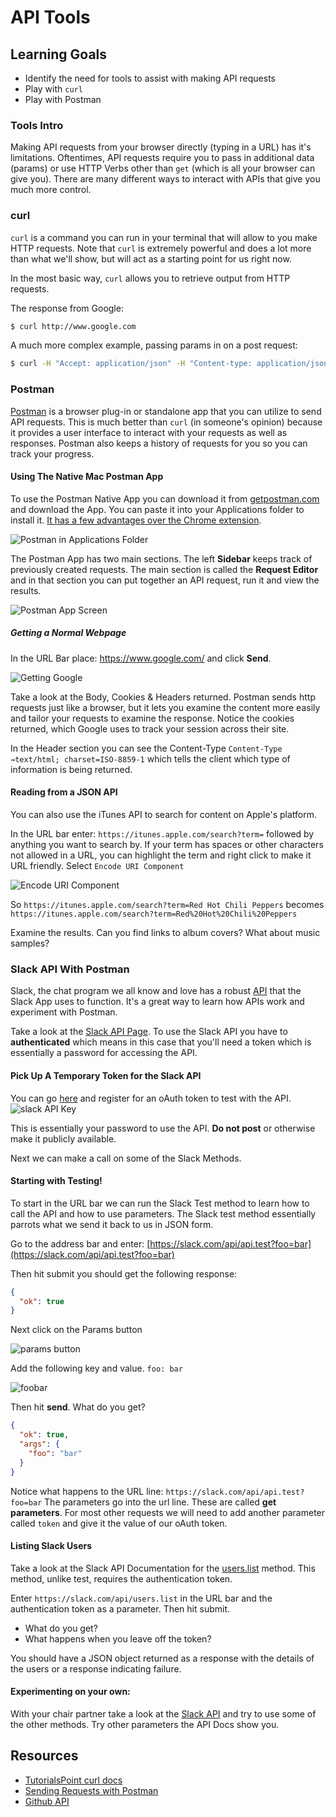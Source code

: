 # API Tools

## Learning Goals
- Identify the need for tools to assist with making API requests
- Play with `curl`
- Play with Postman

### Tools Intro
Making API requests from your browser directly (typing in a URL) has it's limitations. Oftentimes, API requests require you to pass in additional data (params) or use HTTP Verbs other than `get` (which is all your browser can give you). There are many different ways to interact with APIs that give you much more control.

### curl
`curl` is a command you can run in your terminal that will allow to you make HTTP requests. Note that `curl` is extremely powerful and does a lot more than what we'll show, but will act as a starting point for us right now.

In the most basic way, `curl` allows you to retrieve output from HTTP requests.

The response from Google:
```bash
$ curl http://www.google.com
```

A much more complex example, passing params in on a post request:
```bash
$ curl -H "Accept: application/json" -H "Content-type: application/json" -X POST -d '{"id":100}' http://localhost:3000/api/data/
```


### Postman
[Postman](https://www.getpostman.com/) is a browser plug-in or standalone app that you can utilize to send API requests. This is much better than `curl` (in someone's opinion) because it provides a user interface to interact with your requests as well as responses. Postman also keeps a history of requests for you so you can track your progress.

#### Using The Native Mac Postman App

To use the Postman Native App you can download it from [getpostman.com](https://www.getpostman.com) and download the App.  You can paste it into your Applications folder to install it.  [It has a few advantages over the Chrome extension](https://www.getpostman.com/docs/why_native).

![Postman in Applications Folder](images/postman1.png)

The Postman App has two main sections.  The left **Sidebar** keeps track of previously created requests.  The main section is called the **Request Editor** and in that section you can put together an API request, run it and view the results.  

![Postman App Screen](images/postman2.png)

##### Getting a Normal Webpage

In the URL Bar place:  https://www.google.com/ and click **Send**.  

![Getting Google](images/postman3.png)

Take a look at the Body, Cookies & Headers returned.  Postman sends http requests just like a browser, but it lets you examine the content more easily and tailor your requests to examine the response.  Notice the cookies returned, which Google uses to track your session across their site.  

In the Header section you can see the Content-Type `Content-Type →text/html; charset=ISO-8859-1` which tells the client which type of information is being returned.  

#### Reading from a JSON API

You can also use the iTunes API to search for content on Apple's platform.  

In the URL bar enter:  `https://itunes.apple.com/search?term=` followed by anything you want to search by.  If your term has spaces or other characters not allowed in a URL, you can highlight the term and right click to make it URL friendly.  Select `Encode URI Component`  

![Encode URI Component](images/postman11.png)

So `https://itunes.apple.com/search?term=Red Hot Chili Peppers` becomes `https://itunes.apple.com/search?term=Red%20Hot%20Chili%20Peppers`

Examine the results.  Can you find links to album covers?  What about music samples?

### Slack API With Postman

Slack, the chat program we all know and love has a robust [API](https://api.slack.com) that the Slack App uses to function.  It's a great way to learn how APIs work and experiment with Postman.

Take a look at the [Slack API Page](https://api.slack.com/).  To use the Slack API you have to **authenticated** which means in this case that you'll need a token which is essentially a password for accessing the API.  

#### Pick Up A Temporary Token for the Slack API

You can go [here](https://api.slack.com/docs/oauth-test-tokens) and register for an oAuth token to test with the API.  
![slack API Key](images/postman-slack1.png)

This is essentially your password to use the API.  **Do not post** or otherwise make it publicly available.  

Next we can make a call on some of the Slack Methods.  

#### Starting with Testing!

To start in the URL bar we can run the Slack Test method to learn how to call the API and how to use parameters.  The Slack test method essentially parrots what we send it back to us in JSON form.  

Go to the address bar and enter:  [https://slack.com/api/api.test?foo=bar](https://slack.com/api/api.test?foo=bar) 

Then hit submit you should get the following response:

```json
{
  "ok": true
}
```

Next click on the Params button

![params button](images/params.png)  

Add the following key and value.  `foo: bar`

![foobar](images/foobar.png)

Then hit **send**.  What do you get?

```json
{
  "ok": true,
  "args": {
    "foo": "bar"
  }
}
```

Notice what happens to the URL line:  `https://slack.com/api/api.test?foo=bar`  The parameters go into the url line.   These are called **get parameters**. For most other requests we will need to add another parameter called `token` and give it the value of our oAuth token.   

#### Listing Slack Users

Take a look at the Slack API Documentation for the [users.list](https://api.slack.com/methods/users.list) method.  This method, unlike test, requires the authentication token.  

Enter `https://slack.com/api/users.list` in the URL bar and the authentication token as a parameter.  Then hit submit.  

-  What do you get?
-  What happens when you leave off the token?


You should have a JSON object returned as a response with the details of the users or a response indicating failure.  

#### Experimenting on your own:

With your chair partner take a look at the [Slack API](https://api.slack.com/methods) and try to use some of the other methods.  Try other parameters the API Docs show you.

## Resources
- [TutorialsPoint curl docs](https://www.tutorialspoint.com/unix_commands/curl.htm)  
- [Sending Requests with Postman](https://www.getpostman.com/docs/requests)
- [Github API](https://developer.github.com/v3/)
